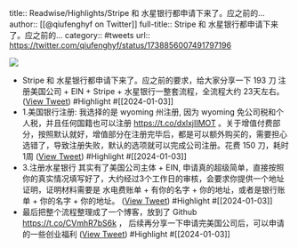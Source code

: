 title:: Readwise/Highlights/Stripe 和 水星银行都申请下来了。应之前的...
author:: [[@qiufenghyf on Twitter]]
full-title:: Stripe 和 水星银行都申请下来了。应之前的...
category:: #tweets
url:: https://twitter.com/qiufenghyf/status/1738856007491797196

![](https://pbs.twimg.com/profile_images/895162340202754049/Bw4yD4l3.jpg)
- Stripe 和 水星银行都申请下来了。应之前的要求，给大家分享一下  193 刀 注册美国公司 + EIN + Stripe + 水星银行一整套流程，全流程大约 23天左右。 ([View Tweet](https://twitter.com/qiufenghyf/status/1738856007491797196)) #Highlight #[[2024-01-03]]
- 1.美国银行注册: 
  我选择的是 wyoming 州注册, 因为 wyoming 免公司税和个人税，并且任何国籍也可以注册 https://t.co/dxlxjIIMOT 。关于增值付费部分，按照默认就好，增值部分在注册完毕后，都是可以额外购买的，需要担心选错了，导致注册失败，默认的选项就可以完成公司注册。花费 150 刀，耗时 1周 ([View Tweet](https://twitter.com/qiufenghyf/status/1738856092346798329)) #Highlight #[[2024-01-03]]
- 3.注册水星银行
  其实有了美国公司主体 + EIN, 申请真的超级简单，直接按照你的真实情况填写好了，大约经过3个工作日的审核，会要求你提供一个地址证明，证明材料需要是 水电费账单 + 有你的名字 + 你的地址，或者是银行账单 + 你的名字 + 你的地址。 ([View Tweet](https://twitter.com/qiufenghyf/status/1738856167227752678)) #Highlight #[[2024-01-03]]
- 最后把整个流程整理成了一个博客，放到了 Github https://t.co/CVmhR7bS6k ， 后续再分享一下申请完美国公司后，可以申请的一些创业福利 ([View Tweet](https://twitter.com/qiufenghyf/status/1738856598414692438)) #Highlight #[[2024-01-03]]